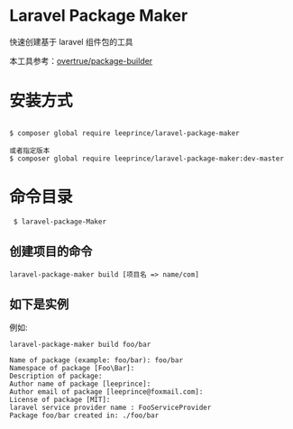 # Laravel Package Maker

快速创建基于 laravel 组件包的工具

本工具参考：[overtrue/package-builder](https://packagist.org/packages/overtrue/package-builder)

# 安装方式


```shell

$ composer global require leeprince/laravel-package-maker

或者指定版本
$ composer global require leeprince/laravel-package-maker:dev-master

```

# 命令目录

```shell
 $ laravel-package-Maker
```

## 创建项目的命令

```
laravel-package-maker build [项目名 => name/com]
```

## 如下是实例

例如:
```shell
laravel-package-maker build foo/bar

Name of package (example: foo/bar): foo/bar
Namespace of package [Foo\Bar]:
Description of package:
Author name of package [leeprince]:
Author email of package [leeprince@foxmail.com]:
License of package [MIT]:
laravel service provider name : FooServiceProvider
Package foo/bar created in: ./foo/bar
```
